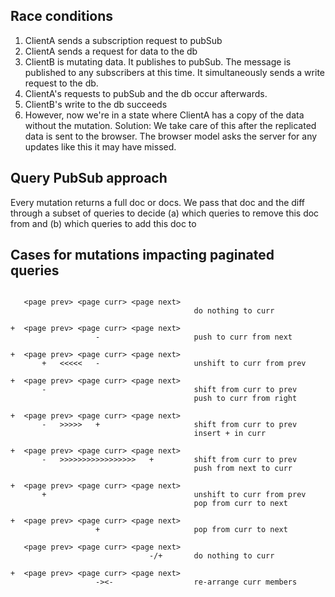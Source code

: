 ## Race conditions

1. ClientA sends a subscription request to pubSub
2. ClientA sends a request for data to the db
3. ClientB is mutating data. It publishes to pubSub. The message is
   published to any subscribers at this time. It simultaneously sends
   a write request to the db.
4. ClientA's requests to pubSub and the db occur afterwards.
5. ClientB's write to the db succeeds
6. However, now we're in a state where ClientA has a copy of the data
   without the mutation.
Solution: We take care of this after the replicated data is sent to the
browser. The browser model asks the server for any updates like this it
may have missed.

## Query PubSub approach

Every mutation returns a full doc or docs. We pass that doc and the diff
through a subset of queries to decide (a) which queries to remove this doc
from and (b) which queries to add this doc to

## Cases for mutations impacting paginated queries

```

   <page prev> <page curr> <page next>
                                         do nothing to curr

+  <page prev> <page curr> <page next>
                   -                     push to curr from next

+  <page prev> <page curr> <page next>
       +   <<<<<   -                     unshift to curr from prev

+  <page prev> <page curr> <page next>
       -                                 shift from curr to prev
                                         push to curr from right

+  <page prev> <page curr> <page next>
       -   >>>>>   +                     shift from curr to prev
                                         insert + in curr

+  <page prev> <page curr> <page next>
       -   >>>>>>>>>>>>>>>>>   +         shift from curr to prev
                                         push from next to curr

+  <page prev> <page curr> <page next>
       +                                 unshift to curr from prev
                                         pop from curr to next

+  <page prev> <page curr> <page next>
                   +                     pop from curr to next

   <page prev> <page curr> <page next>
                               -/+       do nothing to curr

+  <page prev> <page curr> <page next>
                   -><-                  re-arrange curr members
```